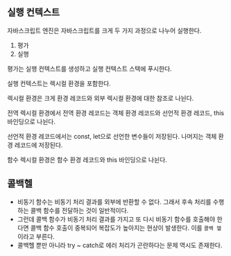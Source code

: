 ## 실행 컨텍스트

자바스크립트 엔진은 자바스크립트를 크게 두 가지 과정으로 나누어 실행한다.

1. 평가
2. 실행

평가는 실행 컨텍스트를 생성하고 실행 컨텍스트 스택에 푸시한다.

실행 컨텍스트는 렉시컬 환경을 포함한다.

렉시컬 환경은 크게 환경 레코드와 외부 렉시컬 환경에 대한 참조로 나뉜다.

전역 렉시컬 환경에서 전역 환경 레코드는 객체 환경 레코드와 선언적 환경 레코드, this 바인딩으로 나뉜다.

선언적 환경 레코드에서는 const, let으로 선언한 변수들이 저장된다. 나머지는 객체 환경 레코드에 저장된다.

함수 렉시컬 환경은 함수 환경 레코드와 this 바인딩으로 나뉜다.

## 콜백헬

- 비동기 함수는 비동기 처리 결과를 외부에 반환할 수 없다. 그래서 후속 처리를 수행하는 콜백 함수를 전달하는 것이 일반적이다.
- 그런데 콜백 함수가 비동기 처리 결과를 가지고 또 다시 비동기 함수를 호출해야 한다면 콜백 함수 호출이 중복되어 복잡도가 높아지는 현상이 발생한다. 이를 `콜백 헬`이라고 부른다.
- 콜백헬 뿐만 아니라 try ~ catch로 에러 처리가 곤란하다는 문제 역시도 존재한다.